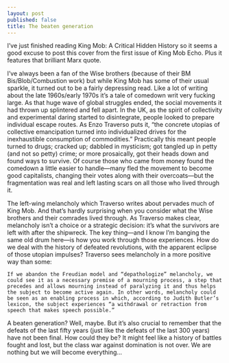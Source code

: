 ```yaml
---
layout: post
published: false
title: The beaten generation
---
```

I’ve just finished reading King Mob: A Critical Hidden History so it seems a good excuse to post this cover from the first issue of King Mob Echo. Plus it features that brilliant Marx quote.

I’ve always been a fan of the Wise brothers (because of their BM Bis/Blob/Combustion work) but while King Mob has some of their usual sparkle, it turned out to be a fairly depressing read. Like a lot of writing about the late 1960s/early 1970s it’s a tale of comedown writ very fucking large. As that huge wave of global struggles ended, the social movements it had thrown up splintered and fell apart. In the UK, as the spirit of collectivity and experimental daring started to disintegrate, people looked to prepare individual escape routes. As Enzo Traverso puts it, “the concrete utopias of collective emancipation turned into individualized drives for the inexhaustible consumption of commodities.” Practically this meant people turned to drugs; cracked up; dabbled in mysticism; got tangled up in petty (and not so petty) crime; or more prosaically, got their heads down and found ways to survive. Of course those who came from money found the comedown a little easier to handle—many fled the movement to become good capitalists, changing their votes along with their overcoats—but the fragmentation was real and left lasting scars on all those who lived through it.

The left-wing melancholy which Traverso writes about pervades much of King Mob. And that’s hardly surprising when you consider what the Wise brothers and their comrades lived through. As Traverso makes clear, melancholy isn’t a choice or a strategic decision: it’s what the survivors are left with after the shipwreck. The key thing—and I know I’m banging the same old drum here—is how you work through those experiences. How do we deal with the history of defeated revolutions, with the apparent eclipse of those utopian impulses? Traverso sees melancholy in a more positive way than some:

    If we abandon the Freudian model and “depathologize” melancholy, we could see it as a necessary premise of a mourning process, a step that precedes and allows mourning instead of paralyzing it and thus helps the subject to become active again. In other words, melancholy could be seen as an enabling process in which, according to Judith Butler’s lexicon, the subject experiences “a withdrawal or retraction from speech that makes speech possible.”

A beaten generation? Well, maybe. But it’s also crucial to remember that the defeats of the last fifty years (just like the defeats of the last 300 years) have not been final. How could they be? It might feel like a history of battles fought and lost, but the class war against domination is not over. We are nothing but we will become everything…